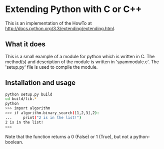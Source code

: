 Extending Python with C or C++
==============================

This is an implementation of the HowTo at http://docs.python.org/3.3/extending/extending.html.

What it does
------------

This is a small example of a module for python which is written in C. The method(s) and description of the module is written in 'spammodule.c'.
The 'setup.py' file is used to compile the module.

Installation and usage
----------------------
```bash
python setup.py build
cd build/lib.*
python
>>> import algorithm
>>> if algorithm.binary_search([1,2,3],2):
...     print("2 is in the list!")
2 is in the list!
>>>
```
Note that the function returns a 0 (False) or 1 (True), but not a python-boolean.
